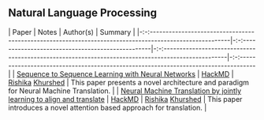 ## Natural Language Processing

| Paper                                                                                                     | Notes                                               | Author(s)                                                                                            | Summary                                                                               |
|-:-:-------------------------------------------------------------------------------------------------------|-:-:-------------------------------------------------|-:-:--------------------------------------------------------------------------------------------------|-:-:-----------------------------------------------------------------------------------|
| [Sequence to Sequence Learning with Neural Networks](https://arxiv.org/abs/1409.3215)                     | [HackMD](https://hackmd.io/@photon-dodo/HyrN0wjkv)  | [Rishika](https://https://github.com/rishika2110) [Khurshed](https://https://github.com/GlazeDonuts) | This paper presents a novel architecture and paradigm for Neural Machine Translation. |
| [Neural Machine Translation by jointly learning to align and translate]( https://arxiv.org/abs/1409.0473) | [HackMD]( https://hackmd.io/@photon-dodo/HJfefAQbP) | [Rishika](https://https://github.com/rishika2110) [Khurshed](https://https://github.com/GlazeDonuts) | This paper introduces a novel attention based approach for translation.               |

